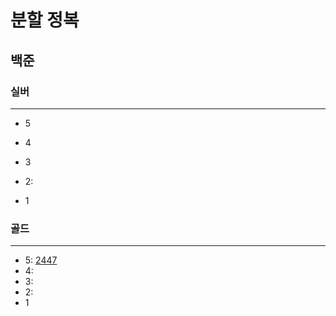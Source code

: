# 분할 정복
## 
## 백준

### 실버

---

- 5
- 4
- 3
- 2:

- 1

### 골드

---

- 5:
[2447](2447%2F2447.md)
- 4:
- 3:
- 2:
- 1

